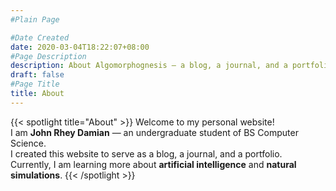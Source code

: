 ```yaml
---
#Plain Page

#Date Created
date: 2020-03-04T18:22:07+08:00
#Page Description
description: About Algomorphognesis — a blog, a journal, and a portfolio
draft: false
#Page Title
title: About
---
```


{{< spotlight title="About" >}}
    Welcome to my personal website! <br />
    I am <strong>John Rhey Damian</strong> &mdash; an undergraduate student of BS Computer Science. <br />
    I created this website to serve as a blog, a journal, and a portfolio. <br />
    Currently, I am learning more about <strong>artificial intelligence</strong> and <strong>natural simulations</strong>.
{{< /spotlight >}}